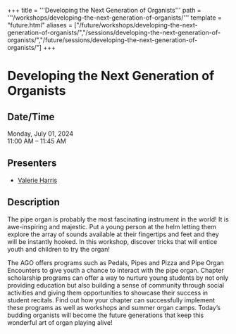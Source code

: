 +++
title = '''Developing the Next Generation of Organists'''
path = '''/workshops/developing-the-next-generation-of-organists/'''
template = "future.html"
aliases = ["/future/workshops/developing-the-next-generation-of-organists/","/sessions/developing-the-next-generation-of-organists/","/future/sessions/developing-the-next-generation-of-organists/"]
+++

<h1>Developing the Next Generation of Organists</h1>

<h2>Date/Time</h2>
<p>Monday, July 01, 2024<br>
11:00 AM – 11:45 AM</p>
<h2>Presenters</h2>
<ul>
<li><a href="/presenters/valerie-harris/">Valerie Harris</a></li>
</ul>
<h2>Description</h2>

The pipe organ is probably the most fascinating instrument in the world! It is awe-inspiring and majestic. Put a young person at the helm letting them explore the array of sounds available at their fingertips and feet and they will be instantly hooked. In this workshop, discover tricks that will entice youth and children to try the organ!

The AGO offers programs such as Pedals, Pipes and Pizza and Pipe Organ Encounters to give youth a chance to interact with the pipe organ.  Chapter scholarship programs can offer a way to nurture young students by not only providing education but also building a sense of community through social activities and giving them opportunities to showcase their success in student recitals. Find out how your chapter can successfully implement these programs as well as workshops and summer organ camps. Today’s budding organists will become the future generations that keep this wonderful art of organ playing alive!


